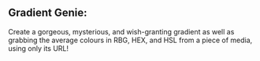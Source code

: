 ## Gradient Genie: 
Create a gorgeous, mysterious, and wish-granting gradient as well as grabbing the average colours in RBG, HEX, and HSL from a piece of media, using only its URL!

